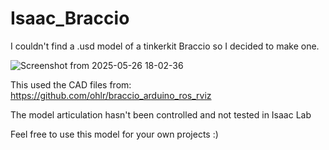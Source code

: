 # Isaac_Braccio
I couldn't find a .usd model of a tinkerkit Braccio so I decided to make one. 


![Screenshot from 2025-05-26 18-02-36](https://github.com/user-attachments/assets/65562bb8-c9de-48d2-abf9-1ed6daa2897e)


This used the CAD files from: https://github.com/ohlr/braccio_arduino_ros_rviz

The model articulation hasn't been controlled and not tested in Isaac Lab 

Feel free to use this model for your own projects :)
